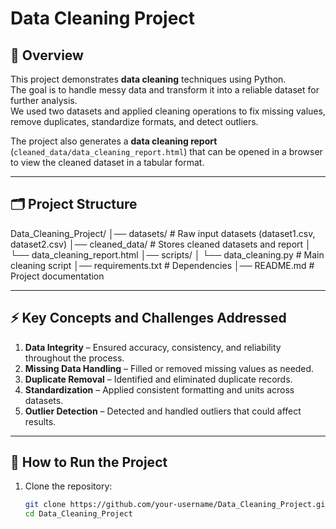 # Data Cleaning Project

## 📌 Overview
This project demonstrates **data cleaning** techniques using Python.  
The goal is to handle messy data and transform it into a reliable dataset for further analysis.  
We used two datasets and applied cleaning operations to fix missing values, remove duplicates, standardize formats, and detect outliers.  

The project also generates a **data cleaning report** (`cleaned_data/data_cleaning_report.html`) that can be opened in a browser to view the cleaned dataset in a tabular format.

---

## 🗂️ Project Structure
Data_Cleaning_Project/
│── datasets/ # Raw input datasets (dataset1.csv, dataset2.csv)
│── cleaned_data/ # Stores cleaned datasets and report
│ └── data_cleaning_report.html
│── scripts/
│ └── data_cleaning.py # Main cleaning script
│── requirements.txt # Dependencies
│── README.md # Project documentation


---

## ⚡ Key Concepts and Challenges Addressed
1. **Data Integrity** – Ensured accuracy, consistency, and reliability throughout the process.  
2. **Missing Data Handling** – Filled or removed missing values as needed.  
3. **Duplicate Removal** – Identified and eliminated duplicate records.  
4. **Standardization** – Applied consistent formatting and units across datasets.  
5. **Outlier Detection** – Detected and handled outliers that could affect results.  

---

## 🚀 How to Run the Project
1. Clone the repository:
   ```bash
   git clone https://github.com/your-username/Data_Cleaning_Project.git
   cd Data_Cleaning_Project

